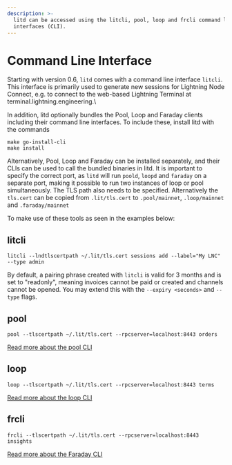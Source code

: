 ```yaml
---
description: >-
  litd can be accessed using the litcli, pool, loop and frcli command line
  interfaces (CLI).
---
```


# Command Line Interface

Starting with version 0.6, `litd` comes with a command line interface `litcli`. This interface is primarily used to generate new sessions for Lightning Node Connect, e.g. to connect to the web-based Lightning Terminal at terminal.lightning.engineering.\


In addition, litd optionally bundles the Pool, Loop and Faraday clients including their command line interfaces. To include these, install litd with the commands

`make go-install-cli`\
`make install`

Alternatively, Pool, Loop and Faraday can be installed separately, and their CLIs can be used to call the bundled binaries in litd. It is important to specify the correct port, as `litd` will run `poold`, `loopd` and `faraday` on a separate port, making it possible to run two instances of loop or pool simultaneously. The TLS path also needs to be specified. Alternatively the `tls.cert` can be copied from `.lit/tls.cert` to `.pool/mainnet`, `.loop/mainnet` and `.faraday/mainnet`

To make use of these tools as seen in the examples below:

## litcli <a href="#docs-internal-guid-50d3e658-7fff-9d98-fc94-56686082029b" id="docs-internal-guid-50d3e658-7fff-9d98-fc94-56686082029b"></a>

`litcli --lndtlscertpath ~/.lit/tls.cert sessions add --label="My LNC" --type admin`

By default, a pairing phrase created with `litcli` is valid for 3 months and is set to "readonly", meaning invoices cannot be paid or created and channels cannot be opened. You may extend this with the `--expiry <seconds>` and `--type` flags.

## pool

`pool --tlscertpath ~/.lit/tls.cert --rpcserver=localhost:8443 orders`

[Read more about the pool CLI](../pool/accounts.md)

## loop

`loop --tlscertpath ~/.lit/tls.cert --rpcserver=localhost:8443 terms`

[Read more about the loop CLI](../loop/the-loop-cli.md)

## frcli

`frcli --tlscertpath ~/.lit/tls.cert --rpcserver=localhost:8443 insights`

[Read more about the Faraday CLI](../faraday/the-faraday-cli.md)

